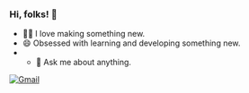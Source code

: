 ### Hi, folks! 🙌

- 🧑‍🎨 I love making something new.
- 😄 Obsessed with learning and developing something new.
- - 💬 Ask me about anything.



[![Gmail](https://img.shields.io/badge/Gmail-d14836?style=flat-square&logo=Gmail&logoColor=white&link=mailto:aaronlab.net@gmail.com)](mailto:aaronlab.net@gmail.com)
